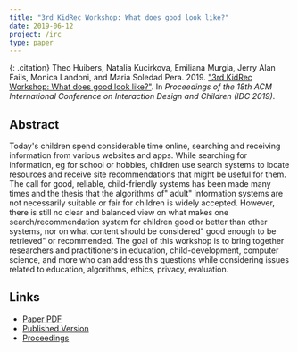 ```yaml
---
title: "3rd KidRec Workshop: What does good look like?"
date: 2019-06-12
project: /irc
type: paper
---
```



{: .citation}
Theo Huibers, Natalia Kucirkova, Emiliana Murgia, Jerry Alan Fails, Monica Landoni, and Maria Soledad Pera. 2019. ["3rd KidRec Workshop: What does good look like?"](#). In <cite>Proceedings of the 18th ACM International Conference on Interaction Design and Children (IDC 2019)</cite>.

## Abstract

Today's children spend considerable time online, searching and receiving information from various websites and apps. While searching for information, eg for school or hobbies, children use search systems to locate resources and receive site recommendations that might be useful for them. The call for good, reliable, child-friendly systems has been made many times and the thesis that the algorithms of" adult" information systems are not necessarily suitable or fair for children is widely accepted. However, there is still no clear and balanced view on what makes one search/recommendation system for children good or better than other systems, nor on what content should be considered" good enough to be retrieved" or recommended. The goal of this workshop is to bring together researchers and practitioners in education, child-development, computer science, and more who can address this questions while considering issues related to education, algorithms, ethics, privacy, evaluation.

## Links

* [Paper PDF](https://scholarworks.boisestate.edu/cgi/viewcontent.cgi?article=1210&context=cs_facpubs)
* [Published Version](http://idc.acm.org/2019)
* [Proceedings](https://dl.acm.org/citation.cfm?id=3325162)
